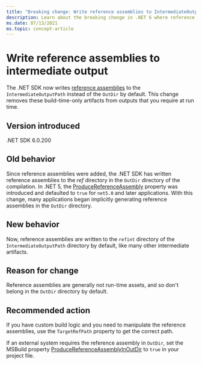 ```yaml
---
title: "Breaking change: Write reference assemblies to IntermediateOutputPath"
description: Learn about the breaking change in .NET 6 where reference assemblies are written to the IntermediateOutputPath by default.
ms.date: 07/13/2021
ms.topic: concept-article
---
```

# Write reference assemblies to intermediate output

The .NET SDK now writes [reference assemblies](../../../../standard/assembly/reference-assemblies.md) to the `IntermediateOutputPath` instead of the `OutDir` by default. This change removes these build-time-only artifacts from outputs that you require at run time.

## Version **introduced**

.NET SDK 6.0.200

## Old behavior

Since reference assemblies were added, the .NET SDK has written reference assemblies to the *ref* directory in the `OutDir` directory of the compilation. In .NET 5, the [ProduceReferenceAssembly](../../../../csharp/language-reference/compiler-options/output.md#producereferenceassembly) property was introduced and defaulted to `true` for `net5.0` and later applications. With this change, many applications began implicitly generating reference assemblies in the `OutDir` directory.

## New behavior

Now, reference assemblies are written to the `refint` directory of the `IntermediateOutputPath` directory by default, like many other intermediate artifacts.

## Reason for change

Reference assemblies are generally not run-time assets, and so don't belong in the `OutDir` directory by default.

## Recommended action

If you have custom build logic and you need to manipulate the reference assemblies, use the `TargetRefPath` property to get the correct path.

If an external system requires the reference assembly in `OutDir`, set the MSBuild property [ProduceReferenceAssemblyInOutDir](../../../project-sdk/msbuild-props.md#producereferenceassemblyinoutdir) to `true` in your project file.
